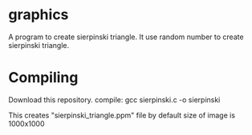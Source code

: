 # graphics
A program to create sierpinski triangle.
It use random number to create sierpinski triangle.

# Compiling
Download this repository.
compile:
gcc sierpinski.c -o sierpinski
 
This creates "sierpinski_triangle.ppm" file by default size of image is 1000x1000
